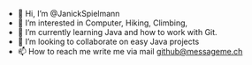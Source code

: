 - 👋 Hi, I’m @JanickSpielmann
- 👀 I’m interested in Computer, Hiking, Climbing, 
- 🌱 I’m currently learning Java and how to work with Git.
- 💞️ I’m looking to collaborate on easy Java projects
- 📫 How to reach me write me via mail github@messageme.ch

<!---
JanickSpielmann/JanickSpielmann is a ✨ special ✨ repository because its `README.md` (this file) appears on your GitHub profile.
You can click the Preview link to take a look at your changes.
--->
